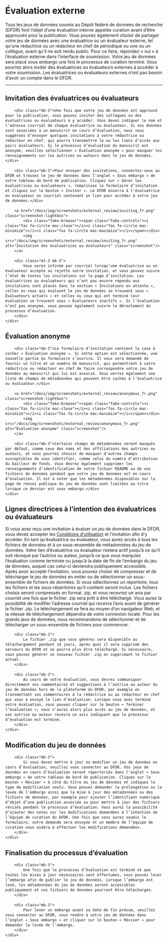 # Évaluation externe

Tous les jeux de données soumis au Dépôt fédéré de données de recherche (DFDR) font l’objet d’une évaluation interne appelée curation avant d’être approuvés pour la publication. Vous pouvez également choisir de partager votre jeu de données avec une évaluatrice ou un évaluateur externe, tel qu’une rédactrice ou un rédacteur en chef de périodique ou une ou un collègue, avant qu’il ne soit rendu public. Pour ce faire, répondez « oui » à l’évaluation externe dans l’interface de soumission. Votre jeu de données sera placé sous embargo une fois le processus de curation terminé. Vous pourrez alors inviter des évaluatrices ou évaluateurs externes à accéder à votre soumission. Les évaluatrices ou évaluateurs externes n’ont pas besoin d’avoir un compte dans le DFDR.

<hr />

<div class="card-shadow mb-3">
    <div class="card-body">
        <h2 id="invitation-des-evaluatrices-ou-evaluateurs">Invitation des évaluatrices ou évaluateurs</h2>

        <div class="mb-3">Une fois que votre jeu de données est approuvé pour la publication, vous pouvez inviter des collègues ou des évaluatrices ou évaluateurs à y accéder. Vous devez indiquer le nom et l’adresse courriel de chaque évaluatrice ou évaluateur. Si vos données sont associées à un manuscrit en cours d’évaluation, nous vous suggérons d’envoyer quelques invitations à votre rédactrice ou rédacteur en chef, qui pourra transmettre le ou les liens d’accès aux pairs évaluateurs. Si le processus d’évaluation du manuscrit est anonyme, veuillez sélectionner « Évaluation anonyme » pour masquer les renseignements sur les autrices ou auteurs dans le jeu de données.</div>

        <div class="mb-3">Pour envoyer des invitations, connectez-vous au DFDR et trouvez le jeu de données dans l’onglet « Sous embargo » de votre tableau de bord de publication. Cliquez sur « Gérer les évaluatrices ou évaluateurs », remplissez le formulaire d’invitation et cliquez sur le bouton « Inviter ». Le DFDR enverra à l’évaluatrice ou évaluateur un courriel contenant un lien pour accéder à votre jeu de données.</div>

        <a href="/docs/img/screenshots/external_review/inviting_fr.png" class="screenshot-lightbox">
            <div class="fake-browser"><span class="fake-controls"><i class="fas fa-circle mac-close"></i><i class="fas fa-circle mac-minimize"></i><i class="fas fa-circle mac-maximize"></i></span></div>
            <img src="/docs/img/screenshots/external_review/inviting_fr.png" alt="Invitation des évaluatrices ou évaluateurs" class="screenshot"/>
        </a>

        <div class="mt-3 mb-3">
            Vous serez informé par courriel lorsqu’une évaluatrice ou un évaluateur accepte ou rejette votre invitation, et vous pouvez suivre l’état de toutes les invitations sur la page d’invitation. Les évaluatrices ou évaluateurs qui n’ont pas encore répondu aux invitations sont placés dans la section « Invitations en attente », celles ou ceux qui évaluent le jeu de données se trouvent sous « Évaluateurs actuels » et celles ou ceux qui ont terminé leur évaluation se trouvent sous « Évaluateurs inactifs ». Si l’évaluation n’est pas anonyme, vous pouvez également suivre le déroulement du processus d’évaluation.
        </div>
    </div>
</div>

<div class="card-shadow mb-3">
    <div class="card-body">
        <h2 id="evaluation-anonyme">Évaluation anonyme</h2>

        <div class="mb-3">Le formulaire d’invitation contient la case à cocher « Évaluation anonyme ». Si cette option est sélectionnée, une nouvelle partie du formulaire s’ouvrira. Il vous sera demandé de fournir un titre et un numéro de manuscrit, qui permettront à votre rédactrice ou rédacteur en chef de faire correspondre votre jeu de données au manuscrit qui lui est associé. Vous verrez également une liste de champs de métadonnées qui peuvent être cachés à l’évaluatrice ou évaluateur.</div>

        <a href="/docs/img/screenshots/external_review/anonymous_fr.png" class="screenshot-lightbox">
            <div class="fake-browser"><span class="fake-controls"><i class="fas fa-circle mac-close"></i><i class="fas fa-circle mac-minimize"></i><i class="fas fa-circle mac-maximize"></i></span></div>
            <img src="/docs/img/screenshots/external_review/anonymous_fr.png" alt="Évaluation anonyme" class="screenshot"/>
        </a>

        <div class="mb-3">Certains champs de métadonnées seront masqués par défaut, comme ceux des noms et des affiliations des autrices ou auteurs, et vous pourrez choisir de masquer d’autres champs susceptibles de vous identifier, comme celui du numéro d’attribution du bailleur de fonds. Vous devrez également supprimer les renseignements d’identification de votre fichier README ou de vos fichiers de données pendant que votre jeu de données est en cours d’évaluation. Il est à noter que les métadonnées disponibles sur la page de renvoi publique du jeu de données sont limitées au titre lorsque ce dernier est sous embargo.</div>
    </div>
</div>

<div class="card-shadow mb-3">
    <div class="card-body">
        <h2 id="lignes-directrices-a-lintention-des-evaluatrices-ou-evaluateurs">Lignes directrices à l’intention des évaluatrices ou évaluateurs</h2>
        <div class="mb-3">Si vous avez reçu une invitation à évaluer un jeu de données dans le DFDR, vous devez accepter les <a href="/policies/fr/conditions_d'utilisation/">Conditions d’utilisation</a> et l’invitation afin d’y accéder. En tant qu’évaluatrice ou évaluateur, vous aurez accès à tous les fichiers de données et à un sous-ensemble de métadonnées du jeu de données. Votre lien d’évaluatrice ou évaluateur restera actif jusqu’à ce qu’il soit révoqué par l’autrice ou auteur, jusqu’à ce que vous marquiez l’évaluation comme terminée ou jusqu’à la date de fin de l’embargo du jeu de données, auquel cas celui-ci deviendra publiquement accessible.</div>
        <div class="mb-3">
            Après avoir accepté l’invitation, vous pouvez choisir de compresser et de télécharger le jeu de données en entier ou de sélectionner un sous-ensemble de fichiers de données. Si vous sélectionnez un répertoire, tous les fichiers et les sous-répertoires qu’il contient seront inclus. Les fichiers choisis seront compressés en format .zip, et vous recevrez un avis par courriel une fois que le fichier .zip sera prêt à être téléchargé. Vous aurez la possibilité de modifier l’adresse courriel qui recevra l’avis avant de générer le fichier .zip. Le téléchargement se fera au moyen d’un navigateur Web, et la vitesse de téléchargement dépendra de votre connexion locale. Pour les grands jeux de données, nous recommandons de sélectionner et de télécharger un sous-ensemble de fichiers pour commencer.
        </div>

        <div class="mb-3">
            Le fichier .zip que vous générez sera disponible au téléchargement pendant 14 jours, après quoi il sera supprimé des serveurs du DFDR et ne pourra plus être téléchargé. Si nécessaire, vous pouvez générer un nouveau fichier .zip en supprimant le fichier actuel.
        </div>

        <div class="mb-3">
            Au cours de votre évaluation, vous devrez communiquer directement vos commentaires et suggestions à l’autrice ou auteur du jeu de données hors de la plateforme du DFDR, par exemple en transmettant vos commentaires à la rédactrice ou au rédacteur en chef qui vous a envoyé le lien d’évaluation. Lorsque vous avez terminé votre évaluation, vous pouvez cliquer sur le bouton « Terminer l’évaluation »; vous n’aurez alors plus accès au jeu de données, et son autrice ou auteur recevra un avis indiquant que le processus d’évaluation est terminé.
        </div>
    </div>
</div>

<div class="card-shadow mb-3">
    <div class="card-body">
        <h2 id="modification-du-jeu-de-donnees">Modification du jeu de données</h2>

        <div class="mb-3">
            Si vous devez mettre à jour ou modifier un jeu de données en cours d’évaluation, veuillez vous connecter au DFDR. Vos jeux de données en cours d’évaluation seront répertoriés dans l’onglet « Sous embargo » de votre tableau de bord de publication. Cliquez sur le bouton « Réviser » à côté du titre du jeu de données et indiquez le type de modification voulu. Vous pouvez demander la prolongation ou la levée de l’embargo ainsi que la mise à jour des métadonnées ou des fichiers de données, par exemple pour ajouter l’identifiant numérique d’objet d’une publication associée ou pour mettre à jour des fichiers révisés pendant le processus d’évaluation. Vous aurez la possibilité d’ajouter des notes sur les modifications demandées à l’intention de l’équipe de curation du DFDR. Une fois que vous aurez soumis le formulaire, votre demande sera envoyée et un membre de l’équipe de curation vous aidera à effectuer les modifications demandées.
        </div>
    </div>
</div>

<div class="card-shadow mb-3">
    <div class="card-body">
        <h2 id="finalisation-du-processus-devaluation">Finalisation du processus d’évaluation</h2>

        <div class="mb-3">
            Une fois que le processus d’évaluation est terminé et que toutes les mises à jour nécessaires sont effectuées, vous pouvez lever l’embargo afin de publier le jeu de données. Lorsque l’embargo est levé, les métadonnées du jeu de données seront accessibles publiquement et vos fichiers de données pourront être téléchargés.
        </div>

        <div class="mb-3">
            Pour lever un embargo avant sa date de fin prévue, veuillez vous connecter au DFDR, vous rendre à votre jeu de données dans l’onglet « Sous embargo » et cliquer sur le bouton « Réviser » pour demander la levée de l’embargo.
        </div>
    </div>
</div>
